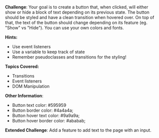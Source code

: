 **Challenge**:
Your goal is to create a button that, when clicked, will either show or hide a block of text depending on its previous state. The button should be styled and have a clean transition when hovered over. On top of that, the text of the button should change depending on its feature (eg. "Show" vs "Hide"). You can use your own colors and fonts.

**Hints:**
 - Use event listeners
 - Use a variable to keep track of state
 - Remember pseudoclasses and transitions for the styling!

**Topics Covered:**
 - Transitions
 - Event listeners
 - DOM Manipulation

**Other Information**:
 - Button text color: #595959 
 - Button border color: #4a4a4a;
 - Button hover text color: #9a9a9a;
 - Button hover border color: #ababab;

**Extended Challenge**:
Add a feature to add text to the page with an input.